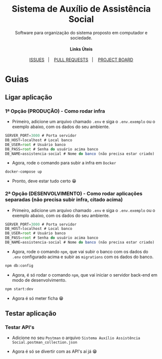 <h1 align="center">
  Sistema de Auxílio de Assistência Social
</h1>

<p align="center">
Software para organização do sistema proposto em computador e sociedade.
</p>

<h4 align="center">
  Links Úteis
</h4>

<p align="center">
  <a href="https://github.com/MisterDaniels/sistema-auxilio-assistencia-social/issues">ISSUES</a>&nbsp;&nbsp;&nbsp;|&nbsp;&nbsp;&nbsp;
  <a href="https://github.com/MisterDaniels/sistema-auxilio-assistencia-social/pulls">PULL REQUESTS</a>&nbsp;&nbsp;&nbsp;|&nbsp;&nbsp;&nbsp;
  <a href="https://github.com/MisterDaniels/sistema-auxilio-assistencia-social/projects">PROJECT BOARD</a>
</p>

# Guias

## Ligar aplicação

### 1ª Opção (PRODUÇÃO) - Como rodar infra

- Primeiro, adicione um arquivo chamado ```.env``` e siga o ```.env.exemplo``` ou o exemplo abaixo, com os dados do seu ambiente.
``` javascript
SERVER_PORT=3000 # Porta servidor
DB_HOST=localhost # Local banco
DB_USER=root # Usuário banco
DB_PASS=root # Senha do usuário acima banco
DB_NAME=assistencia-social # Nome do banco (não precisa estar criado)
```

- Agora, rode o comando para subir a infra em ```Docker```
``` bash 
docker-compose up
```

- Pronto, deve estar tudo certo :grin:

### 2ª Opção (DESENVOLVIMENTO) - Como rodar aplicações separadas (não precisa subir infra, citado acima)
- Primeiro, adicione um arquivo chamado ```.env``` e siga o ```.env.exemplo``` ou o exemplo abaixo, com os dados do seu ambiente.
``` javascript
SERVER_PORT=3000 # Porta servidor
DB_HOST=localhost # Local banco
DB_USER=root # Usuário banco
DB_PASS=root # Senha do usuário acima banco
DB_NAME=assistencia-social # Nome do banco (não precisa estar criado)
```

- Agora, rode o comando ```npm```, que vai subir o banco com os dados do ```.env``` configurado acima e subir as ```migrations``` com os dados do banco.
``` bash 
npm db:config
```

- Agora, é só rodar o comando ```npm```, que vai iniciar o servidor back-end em modo de desenvolvimento.
``` bash
npm start:dev
```

- Agora é só meter ficha :grin:

## Testar aplicação

### Testar API's

- Adicione no seu ```Postman``` o arquivo ```Sistema Auxílio Assistência Social.postman_collection.json```

- Agora é só se divertir com as API's aí já :grin:
